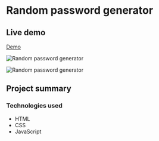 # Random password generator

## Live demo
[Demo](https://r-password-generator.netlify.app/)

![Random password generator](https://res.cloudinary.com/dgm9zfiuo/image/upload/v1698765540/Portfolio%20projects/view_1_jhavup.png)

![Random password generator](https://res.cloudinary.com/dgm9zfiuo/image/upload/v1698765540/Portfolio%20projects/view_2_mes4vy.png)

## Project summary

### Technologies used
* HTML
* CSS
* JavaScript
